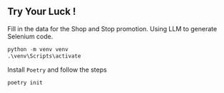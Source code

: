 ## Try Your Luck !

Fill in the data for the Shop and Stop promotion. Using LLM to generate Selenium code.

```python
python -m venv venv
.\venv\Scripts\activate
```
Install `Poetry` and follow the steps

```python
poetry init
```



